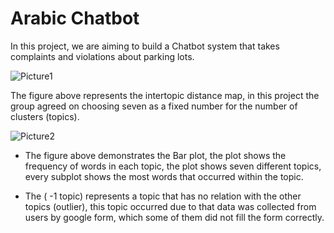# Arabic Chatbot

In this project, we are aiming to build a Chatbot system that takes complaints and violations about parking lots.

![Picture1](https://user-images.githubusercontent.com/93079431/148650588-0c72dd21-0b63-4c67-a20a-3ce58ebfb7b9.jpg)


The figure above represents the intertopic distance map, in this project the group agreed on choosing seven as a fixed number for the number of clusters (topics).



![Picture2](https://user-images.githubusercontent.com/93079431/148650678-c9bddd86-7567-400a-b3be-8458541a8cd2.png)

- The figure above demonstrates the Bar plot, the plot shows the frequency of words in each topic, the plot shows seven different topics, every subplot shows the most words that occurred within the topic.

- The ( -1 topic) represents a topic that has no relation with the other topics (outlier), this topic occurred due to that data was collected from users by google form, which some of them did not fill the form correctly.
